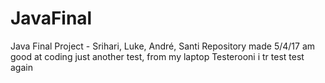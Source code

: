 # JavaFinal
Java Final Project - Srihari, Luke, André, Santi
Repository made 5/4/17
am good at coding
just another test, from my laptop
Testerooni
i
tr
test
test again